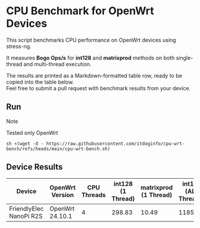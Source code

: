 # CPU Benchmark for OpenWrt Devices
This script benchmarks CPU performance on OpenWrt devices using stress-ng.

It measures **Bogo Ops/s** for **int128** and **matrixprod** methods on both single-thread and multi-thread execution.

The results are printed as a Markdown-formatted table row, ready to be copied into the table below.  
Feel free to submit a pull request with benchmark results from your device.

## Run
> [!NOTE]
> Tested only OpenWrt

```
sh <(wget -O - https://raw.githubusercontent.com/itdoginfo/cpu-wrt-bench/refs/heads/main/cpu-wrt-bench.sh)
```

## Device Results
| Device                  | OpenWrt Version |  CPU Threads | int128 (1 Thread) | matrixprod (1 Thread) | int128 (ALL Threads) | matrixprod (ALL Threads) |
|-------------------------|-----------------|--------------|----------------|---------------------|-------------------|------------------------|
| FriendlyElec NanoPi R2S | OpenWrt 24.10.1 | 4            | 298.83         | 10.49               | 1185.91           | 34.99                  |
